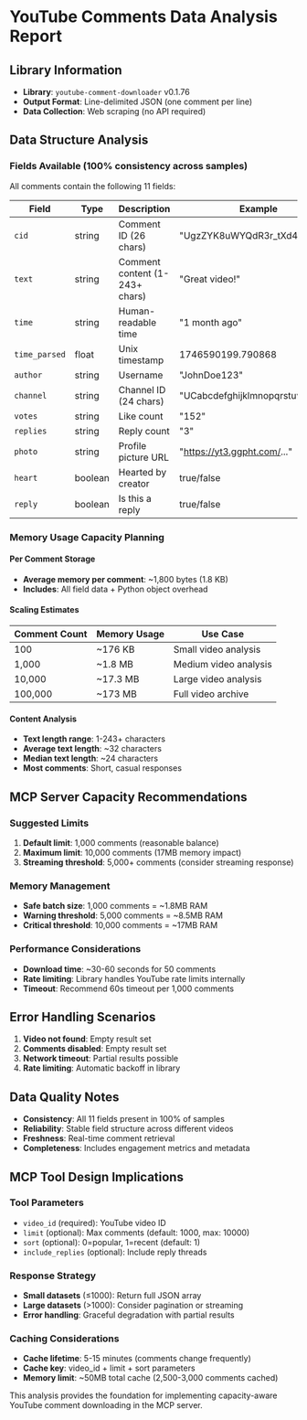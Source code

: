 # YouTube Comments Data Analysis Report

## Library Information
- **Library**: `youtube-comment-downloader` v0.1.76
- **Output Format**: Line-delimited JSON (one comment per line)
- **Data Collection**: Web scraping (no API required)

## Data Structure Analysis

### Fields Available (100% consistency across samples)
All comments contain the following 11 fields:

| Field | Type | Description | Example |
|-------|------|-------------|---------|
| `cid` | string | Comment ID (26 chars) | "UgzZYK8uWYQdR3r_tXd4AaABAg" |
| `text` | string | Comment content (1-243+ chars) | "Great video!" |
| `time` | string | Human-readable time | "1 month ago" |
| `time_parsed` | float | Unix timestamp | 1746590199.790868 |
| `author` | string | Username | "JohnDoe123" |
| `channel` | string | Channel ID (24 chars) | "UCabcdefghijklmnopqrstuvw" |
| `votes` | string | Like count | "152" |
| `replies` | string | Reply count | "3" |
| `photo` | string | Profile picture URL | "https://yt3.ggpht.com/..." |
| `heart` | boolean | Hearted by creator | true/false |
| `reply` | boolean | Is this a reply | true/false |

### Memory Usage Capacity Planning

#### Per Comment Storage
- **Average memory per comment**: ~1,800 bytes (1.8 KB)
- **Includes**: All field data + Python object overhead

#### Scaling Estimates
| Comment Count | Memory Usage | Use Case |
|---------------|--------------|----------|
| 100 | ~176 KB | Small video analysis |
| 1,000 | ~1.8 MB | Medium video analysis |
| 10,000 | ~17.3 MB | Large video analysis |
| 100,000 | ~173 MB | Full video archive |

#### Content Analysis
- **Text length range**: 1-243+ characters
- **Average text length**: ~32 characters
- **Median text length**: ~24 characters
- **Most comments**: Short, casual responses

## MCP Server Capacity Recommendations

### Suggested Limits
1. **Default limit**: 1,000 comments (reasonable balance)
2. **Maximum limit**: 10,000 comments (17MB memory impact)
3. **Streaming threshold**: 5,000+ comments (consider streaming response)

### Memory Management
- **Safe batch size**: 1,000 comments = ~1.8MB RAM
- **Warning threshold**: 5,000 comments = ~8.5MB RAM
- **Critical threshold**: 10,000 comments = ~17MB RAM

### Performance Considerations
- **Download time**: ~30-60 seconds for 50 comments
- **Rate limiting**: Library handles YouTube rate limits internally
- **Timeout**: Recommend 60s timeout per 1,000 comments

## Error Handling Scenarios
1. **Video not found**: Empty result set
2. **Comments disabled**: Empty result set  
3. **Network timeout**: Partial results possible
4. **Rate limiting**: Automatic backoff in library

## Data Quality Notes
- **Consistency**: All 11 fields present in 100% of samples
- **Reliability**: Stable field structure across different videos
- **Freshness**: Real-time comment retrieval
- **Completeness**: Includes engagement metrics and metadata

## MCP Tool Design Implications

### Tool Parameters
- `video_id` (required): YouTube video ID
- `limit` (optional): Max comments (default: 1000, max: 10000)
- `sort` (optional): 0=popular, 1=recent (default: 1)
- `include_replies` (optional): Include reply threads

### Response Strategy
- **Small datasets** (≤1000): Return full JSON array
- **Large datasets** (>1000): Consider pagination or streaming
- **Error handling**: Graceful degradation with partial results

### Caching Considerations
- **Cache lifetime**: 5-15 minutes (comments change frequently)
- **Cache key**: video_id + limit + sort parameters
- **Memory limit**: ~50MB total cache (2,500-3,000 comments cached)

This analysis provides the foundation for implementing capacity-aware YouTube comment downloading in the MCP server.